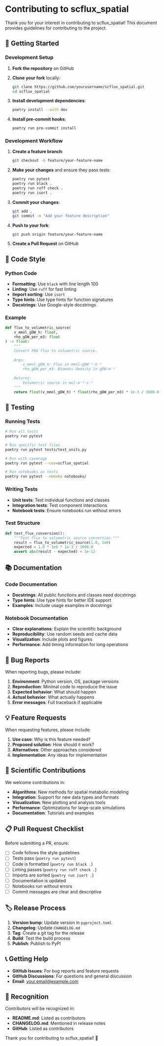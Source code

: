 # Contributing to scflux_spatial

Thank you for your interest in contributing to scflux_spatial! This document provides guidelines for contributing to the project.

## 🚀 Getting Started

### Development Setup

1. **Fork the repository** on GitHub
2. **Clone your fork** locally:
   ```bash
   git clone https://github.com/yourusername/scflux_spatial.git
   cd scflux_spatial
   ```

3. **Install development dependencies**:
   ```bash
   poetry install --with dev
   ```

4. **Install pre-commit hooks**:
   ```bash
   poetry run pre-commit install
   ```

### Development Workflow

1. **Create a feature branch**:
   ```bash
   git checkout -b feature/your-feature-name
   ```

2. **Make your changes** and ensure they pass tests:
   ```bash
   poetry run pytest
   poetry run black .
   poetry run ruff check .
   poetry run isort .
   ```

3. **Commit your changes**:
   ```bash
   git add .
   git commit -m "Add your feature description"
   ```

4. **Push to your fork**:
   ```bash
   git push origin feature/your-feature-name
   ```

5. **Create a Pull Request** on GitHub

## 📝 Code Style

### Python Code

- **Formatting**: Use `black` with line length 100
- **Linting**: Use `ruff` for fast linting
- **Import sorting**: Use `isort`
- **Type hints**: Use type hints for function signatures
- **Docstrings**: Use Google-style docstrings

### Example

```python
def flux_to_volumetric_source(
    v_mmol_gDW_h: float, 
    rho_gDW_per_m3: float
) -> float:
    """
    Convert FBA flux to volumetric source.
    
    Args:
        v_mmol_gDW_h: Flux in mmol·gDW⁻¹·h⁻¹
        rho_gDW_per_m3: Biomass density in gDW·m⁻³
        
    Returns:
        Volumetric source in mol·m⁻³·s⁻¹
    """
    return float(v_mmol_gDW_h) * float(rho_gDW_per_m3) * 1e-3 / 3600.0
```

## 🧪 Testing

### Running Tests

```bash
# Run all tests
poetry run pytest

# Run specific test files
poetry run pytest tests/test_units.py

# Run with coverage
poetry run pytest --cov=scflux_spatial

# Run notebooks as tests
poetry run pytest --nbmake notebooks/
```

### Writing Tests

- **Unit tests**: Test individual functions and classes
- **Integration tests**: Test component interactions
- **Notebook tests**: Ensure notebooks run without errors

### Test Structure

```python
def test_flux_conversion():
    """Test flux to volumetric source conversion."""
    result = flux_to_volumetric_source(1.0, 1e6)
    expected = 1.0 * 1e6 * 1e-3 / 3600.0
    assert abs(result - expected) < 1e-12
```

## 📚 Documentation

### Code Documentation

- **Docstrings**: All public functions and classes need docstrings
- **Type hints**: Use type hints for better IDE support
- **Examples**: Include usage examples in docstrings

### Notebook Documentation

- **Clear explanations**: Explain the scientific background
- **Reproducibility**: Use random seeds and cache data
- **Visualization**: Include plots and figures
- **Performance**: Add timing information for long operations

## 🐛 Bug Reports

When reporting bugs, please include:

1. **Environment**: Python version, OS, package versions
2. **Reproduction**: Minimal code to reproduce the issue
3. **Expected behavior**: What should happen
4. **Actual behavior**: What actually happens
5. **Error messages**: Full traceback if applicable

## 💡 Feature Requests

When requesting features, please include:

1. **Use case**: Why is this feature needed?
2. **Proposed solution**: How should it work?
3. **Alternatives**: Other approaches considered
4. **Implementation**: Any ideas for implementation

## 🔬 Scientific Contributions

We welcome contributions in:

- **Algorithms**: New methods for spatial metabolic modeling
- **Integration**: Support for new data types and formats
- **Visualization**: New plotting and analysis tools
- **Performance**: Optimizations for large-scale simulations
- **Documentation**: Tutorials and examples

## 📋 Pull Request Checklist

Before submitting a PR, ensure:

- [ ] Code follows the style guidelines
- [ ] Tests pass (`poetry run pytest`)
- [ ] Code is formatted (`poetry run black .`)
- [ ] Linting passes (`poetry run ruff check .`)
- [ ] Imports are sorted (`poetry run isort .`)
- [ ] Documentation is updated
- [ ] Notebooks run without errors
- [ ] Commit messages are clear and descriptive

## 🏷️ Release Process

1. **Version bump**: Update version in `pyproject.toml`
2. **Changelog**: Update `CHANGELOG.md`
3. **Tag**: Create a git tag for the release
4. **Build**: Test the build process
5. **Publish**: Publish to PyPI

## 📞 Getting Help

- **GitHub Issues**: For bug reports and feature requests
- **GitHub Discussions**: For questions and general discussion
- **Email**: your.email@example.com

## 🙏 Recognition

Contributors will be recognized in:
- **README.md**: Listed as contributors
- **CHANGELOG.md**: Mentioned in release notes
- **GitHub**: Listed as contributors

Thank you for contributing to scflux_spatial! 🎉

